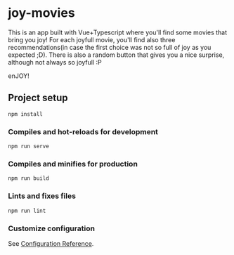 # joy-movies

This is an app built with Vue+Typescript where you'll find some movies that bring you joy! For each joyfull movie, you'll find also three recommendations(in case the first choice was not so full of joy as you expected ;D). There is also a random button that gives you a nice surprise, although not always so joyfull :P

enJOY!


## Project setup
```
npm install
```

### Compiles and hot-reloads for development
```
npm run serve
```

### Compiles and minifies for production
```
npm run build
```

### Lints and fixes files
```
npm run lint
```

### Customize configuration
See [Configuration Reference](https://cli.vuejs.org/config/).
